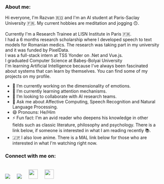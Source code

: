 
### About me:
Hi everyone, I'm Razvan :romania: and I'm an AI student at Paris-Saclay University :fr:. My current hobbies are meditation and jogging :upside_down_face:.<br/> <br/>
Currently I'm a Research Trainee at LISN Institute in Paris :fr:. <br/>
I had a 6 months research scholarship where I developed speech to text models for Romanian medics. The research was taking part in my university and it was funded by PixelData. <br/>
I was a full-stack intern at TSS Yonder on .Net and Vue.js.<br/>
I graduated Computer Science at Babeș-Bolyai University <br/>
I'm learning Artificial Intelligence because I've always been fascinated about systems that can learn by themselves. You can find some of my projects on my profile.

- 🔭 I’m currently working on the dimensionality of emotions.
- 🌱 I’m currently learning attention mechanisms.
- 👯 I’m looking to collaborate with AI research teams.
- 💬 Ask me about Affective Computing, Speech Recognition and Natural Language Processing.
- 😄 Pronouns: He/Him
- ⚡ Fun fact: I'm an avid reader who deepens his knowledge in other fields such as classic literature, philosophy and psychology. There is a link below, if someone is interested in what I am reading recently :books:. 
- :jp: I also love anime. There is a MAL link below for those who are interested in what I'm watching right now.

### Connect with me on:
<br>
<a target="_blank" href="https://www.linkedin.com/in/razvanip/"><img src="https://img.shields.io/badge/-LinkedIn-0077B5?style=for-the-badge&logo=Linkedin&logoColor=white"></img></a>
&emsp;
<a target="_blank" href="https://twitter.com/Razvanip"><img src="https://img.shields.io/badge/-Twitter-1DA1F2?style=for-the-badge&logo=Twitter&logoColor=white"></img></a>
&emsp;
<a target="_blank" href="https://myanimelist.net/profile/RazvanIp"><img src="https://upload.wikimedia.org/wikipedia/commons/7/7a/MyAnimeList_Logo.png" width="30px"></img></a>
&emsp;
<a target="_blank" href="https://www.goodreads.com/user/show/101006284-r-zvan-ispas"><img src="https://cdn.icon-icons.com/icons2/1125/PNG/512/1486164227-goodreadssquarelight1_79648.png" width="30px"></img></a>
&emsp;
